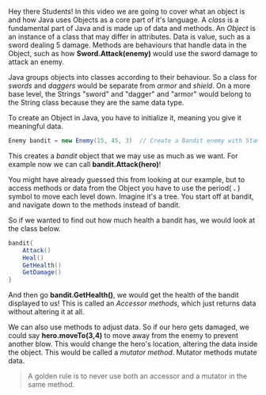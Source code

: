 Hey there Students! In this video we are going to cover what an object is and how Java uses Objects as a core part of it's language. A *class* is a fundamental part of Java and is made up of data and methods. An *Object* is an instance of a class that may differ in attributes. Data is value, such as a sword dealing 5 damage. Methods are behaviours that handle data in the Object, such as how **Sword.Attack(enemy)** would use the sword damage to attack an enemy. 


Java groups objects into classes according to their behaviour. So a class for *swords* and *daggers* would be separate from *armor* and *shield*. On a more base level, the Strings "sword" and "dagger" and "armor" would belong to the String class because they are the same data type. 


To create an Object in Java, you have to initialize it, meaning you give it meaningful data. 
```Java
Enemy bandit = new Enemy(15, 45, 3)  // Create a Bandit enemy with Stamina, Health, Damage 
```
This creates a *bandit* object that we may use as much as we want. For example now we can call **bandit.Attack(hero)**!

You might have already guessed this from looking at our example, but to access methods or data from the Object you have to use the period( **.** ) symbol to move each level down. Imagine it's a tree. You start off at bandit, and navigate down to the methods instead of bandit. 

So if we wanted to find out how much health a bandit has, we would look at the class below.
```java
bandit{
    Attack()
    Heal()
    GetHealth()
    GetDamage()
}
```
And then go **bandit.GetHealth()**, we would get the health of the bandit displayed to us! This is called an *Accessor methods*, which just returns data without altering it at all.

We can also use methods to adjust data. So if our hero gets damaged, we could say **hero.moveTo(3,4)** to move away from the enemy to prevent another blow. This would change the hero's location, altering the data inside the object. This would be called a *mutator method*. Mutator methods mutate data. 

>A golden rule is to never use both an accessor and a mutator in the same method.
